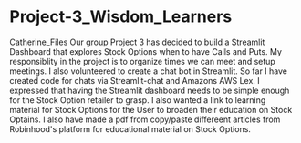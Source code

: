# Project-3_Wisdom_Learners
Catherine_Files
Our group Project 3 has decided to build a Streamlit Dashboard that explores Stock Options when to have Calls and Puts. 
My responsiblity in the project is to organize times we can meet and setup meetings. I also volunteered to create a chat bot in Streamlit. So far I have created code for chats via Streamlit-chat and Amazons AWS Lex. I expressed that having the Streamlit dashboard needs to be simple enough for the Stock Option retailer to grasp. I also wanted a link to learning material for Stock Options for the User to broaden their education on Stock Optains. 
I also have made a pdf from copy/paste differeent articles from Robinhood's platform for educational material on Stock Options. 

